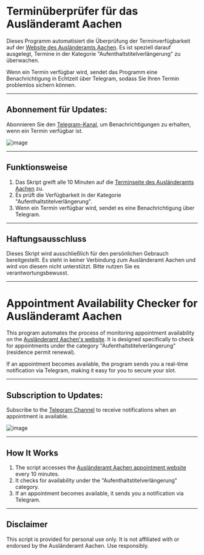 # Terminüberprüfer für das Ausländeramt Aachen

Dieses Programm automatisiert die Überprüfung der Terminverfügbarkeit auf der [Website des Ausländeramts Aachen](https://termine.staedteregion-aachen.de/auslaenderamt/). Es ist speziell darauf ausgelegt, Termine in der Kategorie "Aufenthaltstitelverlängerung" zu überwachen.

Wenn ein Termin verfügbar wird, sendet das Programm eine Benachrichtigung in Echtzeit über Telegram, sodass Sie Ihren Termin problemlos sichern können.

---

## Abonnement für Updates:
Abonnieren Sie den [Telegram-Kanal](https://t.me/termin2bot), um Benachrichtigungen zu erhalten, wenn ein Termin verfügbar ist.

![image](https://github.com/user-attachments/assets/ed96e29a-028a-4459-b13e-11dfb89a5498)

---

## Funktionsweise

1. Das Skript greift alle 10 Minuten auf die [Terminseite des Ausländeramts Aachen](https://termine.staedteregion-aachen.de/auslaenderamt/) zu.
2. Es prüft die Verfügbarkeit in der Kategorie "Aufenthaltstitelverlängerung".
3. Wenn ein Termin verfügbar wird, sendet es eine Benachrichtigung über Telegram.

---

## Haftungsausschluss

Dieses Skript wird ausschließlich für den persönlichen Gebrauch bereitgestellt. Es steht in keiner Verbindung zum Ausländeramt Aachen und wird von diesem nicht unterstützt. Bitte nutzen Sie es verantwortungsbewusst.

---

# Appointment Availability Checker for Ausländeramt Aachen

This program automates the process of monitoring appointment availability on the [Ausländeramt Aachen's website](https://termine.staedteregion-aachen.de/auslaenderamt/). It is designed specifically to check for appointments under the category "Aufenthaltstitelverlängerung" (residence permit renewal).

If an appointment becomes available, the program sends you a real-time notification via Telegram, making it easy for you to secure your slot.

---

## Subscription to Updates:
Subscribe to the [Telegram Channel](https://t.me/termin2bot) to receive notifications when an appointment is available.

![image](https://github.com/user-attachments/assets/ed96e29a-028a-4459-b13e-11dfb89a5498)


---

## How It Works

1. The script accesses the [Ausländeramt Aachen appointment website](https://termine.staedteregion-aachen.de/auslaenderamt/) every 10 minutes.
2. It checks for availability under the "Aufenthaltstitelverlängerung" category.
3. If an appointment becomes available, it sends you a notification via Telegram.

---

## Disclaimer

This script is provided for personal use only. It is not affiliated with or endorsed by the Ausländeramt Aachen. Use responsibly.
